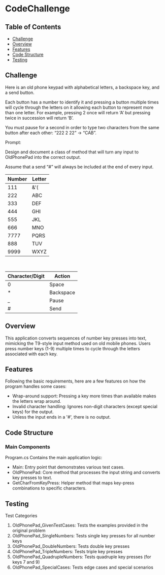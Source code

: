 # CodeChallenge
## Table of Contents
* [Challenge](##-Challenge)
* [Overview](##-Overview)
* [Features](##-Features)
* [Code Structure](##-Code-Structure)
* [Testing](##-Testing)
## Challenge
Here is an old phone keypad with alphabetical letters, a backspace key, and a send button. <br>

Each button has a number to identify it and pressing a button multiple times will cycle through the letters on it allowing each button to represent more than one letter. 
For example, pressing 2 once will return ‘A’ but pressing twice in succession will return ‘B’. <br>

You must pause for a second in order to type two characters from the same button after each other: “222 2 22” -> “CAB”. <br>

Prompt:

Design and document a class of method that will turn any input to OldPhonePad into the correct output. <br>

Assume that a send “#” will always be included at the end of every input.

| Number | Letter |
| ----------- | ----------- |
| 111 | &'( |
| 222 | ABC |
| 333 | DEF |
| 444 | GHI |
| 555 | JKL |
| 666 | MNO |
| 7777 | PQRS |
| 888 | TUV |
| 9999 | WXYZ |

<br>

| Character/Digit | Action |
| ----------- | ----------- |
| 0 | Space |
| * | Backspace |
| _ | Pause |
| # | Send |

## Overview
This application converts sequences of number key presses into text, mimicking the T9-style input method used on old mobile phones. Users press number keys (1-9) multiple times to cycle through the letters associated with each key.
## Features
Following the basic requirements, here are a few features on how the program handles some cases:
* Wrap-around support: Pressing a key more times than available makes the letters wrap around. <br>
* Invalid character handling: Ignores non-digit characters (except special keys) for the output. <br>
* Unless the input ends in a '#', there is no output.
## Code Structure
### Main Components <br>
Program.cs
Contains the main application logic:
* Main: Entry point that demonstrates various test cases.
* OldPhonePad: Core method that processes the input string and converts key presses to text.
* GetCharFromKeyPress: Helper method that maps key-press combinations to specific characters. <br>

## Testing
Test Categories
1. OldPhonePad_GivenTestCases: Tests the examples provided in the original problem
2. OldPhonePad_SingleNumbers: Tests single key presses for all number keys
3. OldPhonePad_DoubleNumbers: Tests double key presses
4. OldPhonePad_TripleNumbers: Tests triple key presses
5. OldPhonePad_QuadrupleNumbers: Tests quadruple key presses (for keys 7 and 9)
6. OldPhonePad_SpecialCases: Tests edge cases and special scenarios
